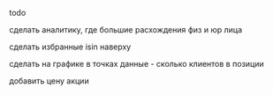 todo

сделать аналитику, где большие расхождения физ и юр лица

сделать избранные isin наверху

сделать на графике в точках данные - сколько клиентов в позиции

добавить цену акции